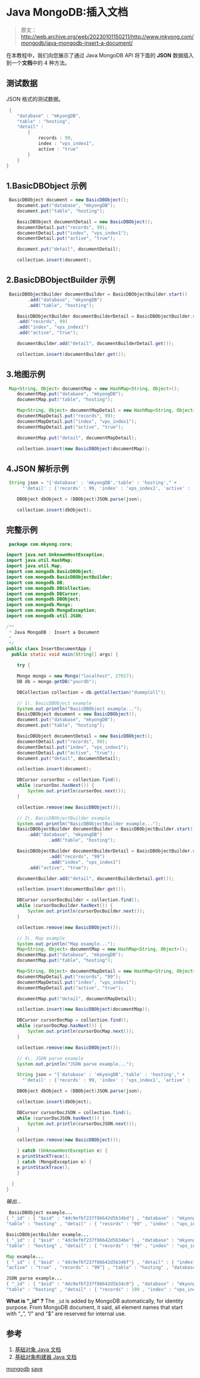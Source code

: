 # Java MongoDB:插入文档

> 原文：<http://web.archive.org/web/20230101150211/http://www.mkyong.com/mongodb/java-mongodb-insert-a-document/>

在本教程中，我们向您展示了通过 Java MongoDB API 将下面的 **JSON** 数据插入到一个**文档**中的 4 种方法。

## 测试数据

JSON 格式的测试数据。

```java
 {
	"database" : "mkyongDB",
	"table" : "hosting",
	"detail" : 
		{
			records : 99,
			index : "vps_index1",
			active : "true"
		}
	}
} 
```

 ## 1.BasicDBObject 示例

```java
 BasicDBObject document = new BasicDBObject();
	document.put("database", "mkyongDB");
	document.put("table", "hosting");

	BasicDBObject documentDetail = new BasicDBObject();
	documentDetail.put("records", 99);
	documentDetail.put("index", "vps_index1");
	documentDetail.put("active", "true");

	document.put("detail", documentDetail);

	collection.insert(document); 
```

 ## 2.BasicDBObjectBuilder 示例

```java
 BasicDBObjectBuilder documentBuilder = BasicDBObjectBuilder.start()
		.add("database", "mkyongDB")
		.add("table", "hosting");

	BasicDBObjectBuilder documentBuilderDetail = BasicDBObjectBuilder.start()
	.add("records", 99)
	.add("index", "vps_index1")
	.add("active", "true");

	documentBuilder.add("detail", documentBuilderDetail.get());

	collection.insert(documentBuilder.get()); 
```

## 3.地图示例

```java
 Map<String, Object> documentMap = new HashMap<String, Object>();
	documentMap.put("database", "mkyongDB");
	documentMap.put("table", "hosting");

	Map<String, Object> documentMapDetail = new HashMap<String, Object>();
	documentMapDetail.put("records", 99);
	documentMapDetail.put("index", "vps_index1");
	documentMapDetail.put("active", "true");

	documentMap.put("detail", documentMapDetail);

	collection.insert(new BasicDBObject(documentMap)); 
```

## 4.JSON 解析示例

```java
 String json = "{'database' : 'mkyongDB','table' : 'hosting'," +
	  "'detail' : {'records' : 99, 'index' : 'vps_index1', 'active' : 'true'}}}";

	DBObject dbObject = (DBObject)JSON.parse(json);

	collection.insert(dbObject); 
```

## 完整示例

```java
 package com.mkyong.core;

import java.net.UnknownHostException;
import java.util.HashMap;
import java.util.Map;
import com.mongodb.BasicDBObject;
import com.mongodb.BasicDBObjectBuilder;
import com.mongodb.DB;
import com.mongodb.DBCollection;
import com.mongodb.DBCursor;
import com.mongodb.DBObject;
import com.mongodb.Mongo;
import com.mongodb.MongoException;
import com.mongodb.util.JSON;

/**
 * Java MongoDB : Insert a Document
 * 
 */
public class InsertDocumentApp {
  public static void main(String[] args) {

    try {

	Mongo mongo = new Mongo("localhost", 27017);
	DB db = mongo.getDB("yourdb");

	DBCollection collection = db.getCollection("dummyColl");

	// 1\. BasicDBObject example
	System.out.println("BasicDBObject example...");
	BasicDBObject document = new BasicDBObject();
	document.put("database", "mkyongDB");
	document.put("table", "hosting");

	BasicDBObject documentDetail = new BasicDBObject();
	documentDetail.put("records", 99);
	documentDetail.put("index", "vps_index1");
	documentDetail.put("active", "true");
	document.put("detail", documentDetail);

	collection.insert(document);

	DBCursor cursorDoc = collection.find();
	while (cursorDoc.hasNext()) {
		System.out.println(cursorDoc.next());
	}

	collection.remove(new BasicDBObject());

	// 2\. BasicDBObjectBuilder example
	System.out.println("BasicDBObjectBuilder example...");
	BasicDBObjectBuilder documentBuilder = BasicDBObjectBuilder.start()
		.add("database", "mkyongDB")
                .add("table", "hosting");

	BasicDBObjectBuilder documentBuilderDetail = BasicDBObjectBuilder.start()
                .add("records", "99")
                .add("index", "vps_index1")
		.add("active", "true");

	documentBuilder.add("detail", documentBuilderDetail.get());

	collection.insert(documentBuilder.get());

	DBCursor cursorDocBuilder = collection.find();
	while (cursorDocBuilder.hasNext()) {
		System.out.println(cursorDocBuilder.next());
	}

	collection.remove(new BasicDBObject());

	// 3\. Map example
	System.out.println("Map example...");
	Map<String, Object> documentMap = new HashMap<String, Object>();
	documentMap.put("database", "mkyongDB");
	documentMap.put("table", "hosting");

	Map<String, Object> documentMapDetail = new HashMap<String, Object>();
	documentMapDetail.put("records", "99");
	documentMapDetail.put("index", "vps_index1");
	documentMapDetail.put("active", "true");

	documentMap.put("detail", documentMapDetail);

	collection.insert(new BasicDBObject(documentMap));

	DBCursor cursorDocMap = collection.find();
	while (cursorDocMap.hasNext()) {
		System.out.println(cursorDocMap.next());
	}

	collection.remove(new BasicDBObject());

	// 4\. JSON parse example
	System.out.println("JSON parse example...");

	String json = "{'database' : 'mkyongDB','table' : 'hosting'," +
	  "'detail' : {'records' : 99, 'index' : 'vps_index1', 'active' : 'true'}}}";

	DBObject dbObject = (DBObject)JSON.parse(json);

	collection.insert(dbObject);

	DBCursor cursorDocJSON = collection.find();
	while (cursorDocJSON.hasNext()) {
		System.out.println(cursorDocJSON.next());
	}

	collection.remove(new BasicDBObject());

    } catch (UnknownHostException e) {
	e.printStackTrace();
    } catch (MongoException e) {
	e.printStackTrace();
    }

  }
} 
```

*输出…*

```java
 BasicDBObject example...
{ "_id" : { "$oid" : "4dc9ef6f237f86642d5b34bd"} , "database" : "mkyongDB" , 
"table" : "hosting" , "detail" : { "records" : "99" , "index" : "vps_index1" , "active" : "true"}}

BasicDBObjectBuilder example...
{ "_id" : { "$oid" : "4dc9ef6f237f86642d5b34be"} , "database" : "mkyongDB" , 
"table" : "hosting" , "detail" : { "records" : "99" , "index" : "vps_index1" , "active" : "true"}}

Map example...
{ "_id" : { "$oid" : "4dc9ef6f237f86642d5b34bf"} , "detail" : { "index" : "vps_index1" , 
"active" : "true" , "records" : "99"} , "table" : "hosting" , "database" : "mkyongDB"}

JSON parse example...
{ "_id" : { "$oid" : "4dc9ef6f237f86642d5b34c0"} , "database" : "mkyongDB" , 
"table" : "hosting" , "detail" : { "records" : 199 , "index" : "vps_index1" , "active" : "true"}} 
```

**What is “_id” ?**
The `_id` is added by MongoDB automatically, for identity purpose. From MongoDB document, it said, all element names that start with “_”, “/” and “$” are reserved for internal use.

## 参考

1.  [基础对象 Java 文档](http://web.archive.org/web/20190215001447/http://api.mongodb.org/java/2.10.1/com/mongodb/BasicDBObject.html)
2.  [基础对象构建器 Java 文档](http://web.archive.org/web/20190215001447/http://api.mongodb.org/java/2.10.1/com/mongodb/BasicDBObjectBuilder.html)

[mongodb](http://web.archive.org/web/20190215001447/http://www.mkyong.com/tag/mongodb/) [save](http://web.archive.org/web/20190215001447/http://www.mkyong.com/tag/save/)







